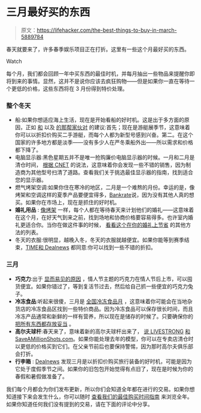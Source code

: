 # 三月最好买的东西

> 原文：<https://lifehacker.com/the-best-things-to-buy-in-march-5889784>

春天就要来了，许多春季娱乐项目正在打折。这里有一些这个月最好买的东西。

Watch

每个月，我们都会回顾一年中买东西的最佳时机，并每月抽出一些物品来提醒你即将到来的事情。显然，这并不是说你应该去疯狂购物——但是如果你一直在等待一个更低的价格，这些东西将在 3 月份得到特价处理。

### 整个冬天

*   船:如果你想适应海上生活，现在是开始看船的好时机。这是出于多方面的原因，正如 [和](http://www.boatline.com/boatblog/boat-buying-tips/when-is-the-best-time-of-year-to-buy-a-boat/) 以及 [的那帮家伙对](http://www.bankrate.com/brm/news/pf/best_time_buy_20070128_a2.asp) 的建议:首先；现在是游艇展季节，这意味着你可以以折扣价购买二手游艇，而每个人都为新型号感到兴奋。第二。在这个国家的许多地方都是淡季——没有多少人在严冬乘船外出——所以需求和价格都下降了。
*   电脑显示器:黑色星期五并不是唯一抢购廉价电脑显示器的时候。一月和二月是清仓时间， [根据 CNET](http://www.pcworld.com/article/140745/article.html) 的说法，这意味着你会发现一些不错的销售，因为制造商为其他型号扫清了道路。查看我们关于挑选最佳显示器的指南，找到适合您的显示器。
*   燃气烤架空调:如果你住在寒冷的地区，二月是一个难熬的月份。幸运的是，像烤架和空调这样的夏季产品要便宜得多，[Bankrate](http://www.bankrate.com/brm/news/pf/best_time_buy_20070128_a1.asp)说，因为没有其他人真的想买。如果你在市场上，现在是抓住的好时机。
*   **婚礼用品** : [像烤架](http://www.bankrate.com/finance/personal-finance/7-ways-to-save-on-an-off-season-wedding-1.aspx) 一样，每个人都在等待春天来计划他们的婚礼——这意味着在这个月，在好天气到来之前，找到场地和协商价格要容易得多。也许室内婚礼更适合你。当你在做这件事的时候， [看看这个在你的婚礼上节省](http://lifehacker.com/ten-ways-i-trimmed-21-000-off-my-wedding-budget-1183546801) 的其他方法的列表。
*   冬天的衣服:很明显，越晚入冬，冬天的衣服就越便宜。如果你能等到赛季结束，[TIME](http://business.time.com/2012/10/26/the-best-times-to-buy-clothing/)[和 Dealnews](http://dealnews.com/features/what-to-buy-in-january/) 都同意:你可以找到一些不错的折扣。

### 三月

*   **巧克力**:出于 [显而易见的原因](http://dealnews.com/features/The-Best-and-Worst-Things-to-Buy-in-March/552848.html) ，情人节主题的巧克力在情人节后上市，可以囤货便宜。如果你错过了，等到复活节过去，然后给自己抓一些便宜的巧克力兔子。
*   **冷冻食品**:听起来很傻，三月是 [全国冷冻食品月](http://www.nfraweb.org/promotions/promotion.aspx?PromotionId=58) ，这意味着你可能会在当地杂货店的冷冻食品区找到一些特价商品。因为冷冻食品可以保存很长时间，而且冷冻产品通常和新鲜的一样有营养，所以现在是储存的时候了。只要确保你的 [把所有东西都存放妥当](http://lifehacker.com/how-to-store-food-properly-in-the-freezer-and-fridge-5814958) 。
*   **高尔夫球杆**:春天来了，意味着新的高尔夫球杆出来了， [说 LIVESTRONG](http://www.livestrong.com/article/337909-the-best-time-to-buy-golf-clubs/) [和 SaveAMillionShots.com](http://www.saveamillionshots.com/golf-forum/how-buy-a-new-set-golf-clubs)。如果你能处理去年的模型，你可以在专卖店清仓时以更低的价格买到它们。在父亲节前后也要保持警惕，因为那时高尔夫俱乐部会打折。
*   **行李箱** : [Dealnews](http://dealnews.com/features/The-Best-and-Worst-Things-to-Buy-in-March/552848.html) 发现三月是以折扣价购买旅行装备的好时机，可能是因为它处于度假季节之间。如果你的旧包包开始觉得有点旧了，现在是时候为你的春假和暑假做准备了。

我们每个月都会为你们发布更新，所以你们会知道全年都在进行的交易。如果你想知道接下来会发生什么，你可以随时 [查看我们的最佳购买时间指南](https://lifehacker.com/the-best-time-to-buy-anything-during-the-year-5973864) 来浏览全年。如果你知道任何我们没有提到的交易，请在下面的评论中分享。